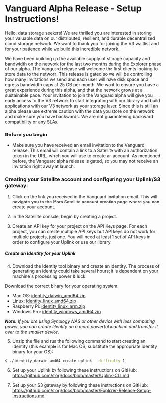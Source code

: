 # Vanguard Alpha Release - Setup Instructions!

Hello, data storage seekers! We are thrilled you are interested in storing your valuable data on our distributed, resilient, and durable decentralized cloud storage network. We want to thank you for joining the V3 waitlist and for your patience while we build this incredible network. 

We have been building up the available supply of storage capacity and bandwidth on the network for the last two months during the Explorer phase of our alpha.  The Vanguard release will welcome the first clients looking to store data to the network. This release is gated so we will be controlling how many invitations we send and each user will have disk space and egress bandwidth caps of 25 GB per month. We want to ensure you have a great experience during this alpha, and that the network grows at a sustainable pace. Your invitation to join the Vanguard alpha will give you early access to the V3 network to start integrating with our library and build applications with our V3 network as your storage layer. Since this is still an alpha please use extreme caution with the data you store on the network and make sure you have backwards. We are not guaranteeing backward compatibility or any SLAs. 


### Before you begin
- Make sure you have received an email invitation to the Vanguard release. This email will contain a link to a Satellite with an authorization token in the URL, which you will use to create an account. As mentioned before, the Vanguard alpha release is gated, so you may not receive an invitation right away at launch. 


### Creating your Satellite account and configuring your Uplink/S3 gateway:

1) Click on the link you received in the Vanguard invitation email. This will navigate you to the Mars Satellite account creation page where you can create your account. 

2) In the Satellite console, begin by creating a project. 

3) Create an API key for your project on the API Keys page. For each project, you can create multiple API keys but API keys do not work for multiple projects, just one. You will need at least 1 set of API keys in order to configure your Uplink or use our library. 

##### Create an Identity for your Uplink

4) Download the Identity tool binary and create an Identity. The process of generating an identity could take several hours; it is dependent on your machine´s processing power & luck.

Download the correct binary for your operating system:
- Mac OS: [identity_darwin_amd64.zip](https://storj-v3-alpha-builds.storage.googleapis.com/01031fd-go1.11/identity_darwin_amd64.zip)
- Linux: [identity_linux_amd64.zip](https://storj-v3-alpha-builds.storage.googleapis.com/01031fd-go1.11/identity_linux_amd64.zip)
- Raspberry Pi: [identity_linux_arm.zip](https://storj-v3-alpha-builds.storage.googleapis.com/01031fd-go1.11/identity_linux_arm.zip)
- Windows Pro: [identity_windows_amd64.zip](https://storj-v3-alpha-builds.storage.googleapis.com/01031fd-go1.11/identity_windows_amd64.zip)

*__Note:__ If you are using Synology NAS or other device with less computing power, you can create Identity on a more powerful machine and transfer it over to the smaller device.*

5) Unzip the file and run the following command to start creating an identity (this example is for Mac OS, substitute the appropriate identity binary for your OS):

```bash
$ ./identity_darwin_amd64 create uplink --difficulty 1
```

6) Set up your Uplink by following these instructions on GitHub: https://github.com/storj/docs/blob/master/Uplink-CLI.md

7) Set up your S3 gateway by following these  instructions on GitHub: https://github.com/storj/docs/blob/master/Explorer-Release-Setup-Instructions.md


